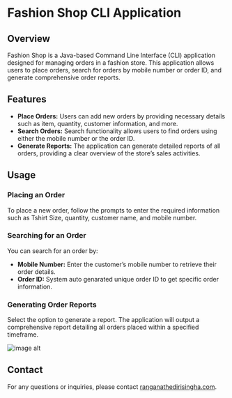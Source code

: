# Fashion Shop CLI Application

## Overview
Fashion Shop is a Java-based Command Line Interface (CLI) application designed for managing orders in a fashion store. This application allows users to place orders, search for orders by mobile number or order ID, and generate comprehensive order reports.

## Features
- **Place Orders:** Users can add new orders by providing necessary details such as item, quantity, customer information, and more.
- **Search Orders:** Search functionality allows users to find orders using either the mobile number or the order ID.
- **Generate Reports:** The application can generate detailed reports of all orders, providing a clear overview of the store’s sales activities.


## Usage
### Placing an Order
To place a new order, follow the prompts to enter the required information such as Tshirt Size, quantity, customer name, and mobile number.

### Searching for an Order
You can search for an order by:
- **Mobile Number:** Enter the customer’s mobile number to retrieve their order details.
- **Order ID:** System auto genarated unique order ID to get specific order information.

### Generating Order Reports
Select the option to generate a report. The application will output a comprehensive report detailing all orders placed within a specified timeframe.

![image alt](https://github.com/RameshEdirisinghe/Fashion-Shop-Java/blob/915c362f2d92a0276358660f005e7157978f886b/Screenshot%202024-10-27%20010312.png?raw=true)


## Contact
For any questions or inquiries, please contact <a href="ranganathedirisingha.com">ranganathedirisingha.com</a>.
